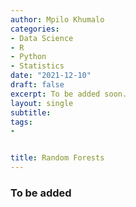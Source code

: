 ```yaml
---
author: Mpilo Khumalo
categories:
- Data Science
- R
- Python
- Statistics
date: "2021-12-10"
draft: false
excerpt: To be added soon.
layout: single
subtitle: 
tags:
- 


title: Random Forests
---
```


### To be added




